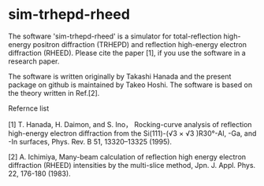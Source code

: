 # sim-trhepd-rheed

The software 'sim-trhepd-rheed' is a simulator for total-reflection high-energy positron diffraction (TRHEPD) 
and reflection high-energy electron diffraction (RHEED).
Please cite the paper [1], if you use the software in a research paper.

The software is written originally by Takashi Hanada and the present package on github is maintained by Takeo Hoshi.
The software is based on the theory written in Ref.[2].



Refernce list

[1] T. Hanada, H. Daimon, and S. Ino， Rocking-curve analysis of reflection high-energy electron diffraction from the Si(111)-(√3 × √3 )R30°-Al, -Ga, and -In surfaces,  Phys. Rev. B 51, 13320–13325 (1995).

[2] A. Ichimiya, Many-beam calculation of reflection high energy electron diffraction (RHEED) intensities by the multi-slice method, Jpn. J. Appl. Phys. 22, 176-180 (1983).

